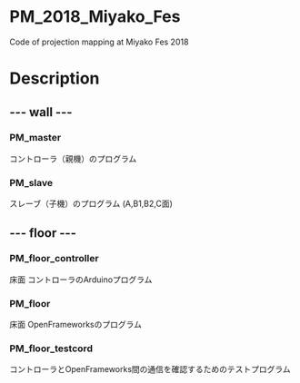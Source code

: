 # PM_2018_Miyako_Fes
 Code of projection mapping at Miyako Fes 2018

# Description

## --- wall ---

### PM_master
 コントローラ（親機）のプログラム

### PM_slave
 スレーブ（子機）のプログラム (A,B1,B2,C面)

## --- floor ---

### PM_floor_controller
 床面 コントローラのArduinoプログラム

### PM_floor
 床面 OpenFrameworksのプログラム

### PM_floor_testcord
 コントローラとOpenFrameworks間の通信を確認するためのテストプログラム
